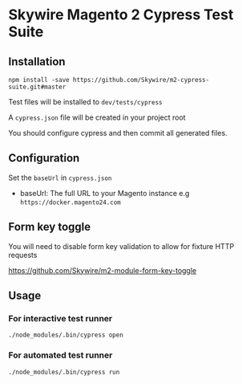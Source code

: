 # Skywire Magento 2 Cypress Test Suite

## Installation

```
npm install -save https://github.com/Skywire/m2-cypress-suite.git#master
```

Test files will be installed to `dev/tests/cypress`

A `cypress.json` file will be created in your project root

You should configure cypress and then commit all generated files.

## Configuration

Set the `baseUrl` in `cypress.json`

* baseUrl: The full URL to your Magento instance e.g `https://docker.magento24.com`

## Form key toggle

You will need to disable form key validation to allow for fixture HTTP requests

https://github.com/Skywire/m2-module-form-key-toggle

## Usage

### For interactive test runner

`./node_modules/.bin/cypress open`

### For automated test runner

`./node_modules/.bin/cypress run`
